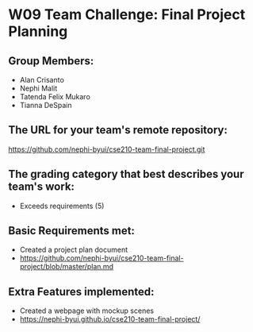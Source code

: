 # W09 Team Challenge: Final Project Planning

## Group Members:
* Alan Crisanto
* Nephi Malit
* Tatenda Felix Mukaro
* Tianna DeSpain

## The URL for your team's remote repository:
https://github.com/nephi-byui/cse210-team-final-project.git

## The grading category that best describes your team's work:
* Exceeds requirements (5)

## Basic Requirements met:
* Created a project plan document
* https://github.com/nephi-byui/cse210-team-final-project/blob/master/plan.md

## Extra Features implemented:
* Created a webpage with mockup scenes
* https://nephi-byui.github.io/cse210-team-final-project/